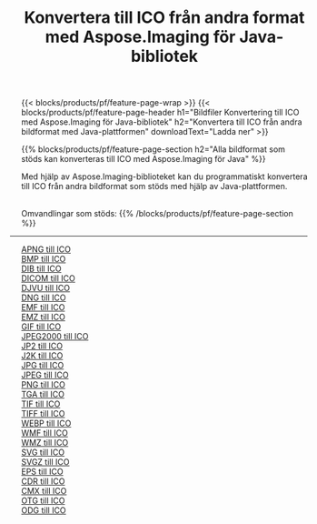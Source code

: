 ﻿---
title: Konvertera till ICO från andra format med Aspose.Imaging för Java-bibliotek 
weight: 3920
url: /sv/java/conversion/to/ico 
lang: sv
langdirlevel: 2
locales: zh-hans,ja,it,ru,de,es,fr,nl,id,lt,pl,pt,vi,tr,ko,zh-hant,ar,hi,th,sv,cs,uk,he
description: Med Aspose.Imaging kan du konvertera till ICO från andra format med Java
---

{{< blocks/products/pf/feature-page-wrap >}}
{{< blocks/products/pf/feature-page-header h1="Bildfiler Konvertering till ICO med Aspose.Imaging för Java-bibliotek" h2="Konvertera till ICO från andra bildformat med Java-plattformen" downloadText="Ladda ner" >}}


{{% blocks/products/pf/feature-page-section  h2="Alla bildformat som stöds kan konverteras till ICO med Aspose.Imaging för Java" %}}
<p align=justify>Med hjälp av Aspose.Imaging-biblioteket kan du programmatiskt konvertera till ICO från andra bildformat som stöds med hjälp av Java-plattformen.</p>
<br/>
Omvandlingar som stöds:
{{% /blocks/products/pf/feature-page-section %}}
<div class="container-fluid productfamilypage bg-gray">
    <div class="convertypes bg-gray agp-content section">
        <div class="container">
		<hr style="margin-left:-20px;"/>
		<div class="row other-converters">
		    <div class='col-md-2 other-converter remove-lp remove-rp'><a href="/imaging/sv/java/conversion/apng-to-ico" >APNG till ICO</a></div>
<div class='col-md-2 other-converter remove-lp remove-rp'><a href="/imaging/sv/java/conversion/bmp-to-ico" >BMP till ICO</a></div>
<div class='col-md-2 other-converter remove-lp remove-rp'><a href="/imaging/sv/java/conversion/dib-to-ico" >DIB till ICO</a></div>
<div class='col-md-2 other-converter remove-lp remove-rp'><a href="/imaging/sv/java/conversion/dicom-to-ico" >DICOM till ICO</a></div>
<div class='col-md-2 other-converter remove-lp remove-rp'><a href="/imaging/sv/java/conversion/djvu-to-ico" >DJVU till ICO</a></div>
<div class='col-md-2 other-converter remove-lp remove-rp'><a href="/imaging/sv/java/conversion/dng-to-ico" >DNG till ICO</a></div>
<div class='col-md-2 other-converter remove-lp remove-rp'><a href="/imaging/sv/java/conversion/emf-to-ico" >EMF till ICO</a></div>
<div class='col-md-2 other-converter remove-lp remove-rp'><a href="/imaging/sv/java/conversion/emz-to-ico" >EMZ till ICO</a></div>
<div class='col-md-2 other-converter remove-lp remove-rp'><a href="/imaging/sv/java/conversion/gif-to-ico" >GIF till ICO</a></div>
<div class='col-md-2 other-converter remove-lp remove-rp'><a href="/imaging/sv/java/conversion/jpeg2000-to-ico" >JPEG2000 till ICO</a></div>
<div class='col-md-2 other-converter remove-lp remove-rp'><a href="/imaging/sv/java/conversion/jp2-to-ico" >JP2 till ICO</a></div>
<div class='col-md-2 other-converter remove-lp remove-rp'><a href="/imaging/sv/java/conversion/j2k-to-ico" >J2K till ICO</a></div>
<div class='col-md-2 other-converter remove-lp remove-rp'><a href="/imaging/sv/java/conversion/jpg-to-ico" >JPG till ICO</a></div>
<div class='col-md-2 other-converter remove-lp remove-rp'><a href="/imaging/sv/java/conversion/jpeg-to-ico" >JPEG till ICO</a></div>
<div class='col-md-2 other-converter remove-lp remove-rp'><a href="/imaging/sv/java/conversion/png-to-ico" >PNG till ICO</a></div>
<div class='col-md-2 other-converter remove-lp remove-rp'><a href="/imaging/sv/java/conversion/tga-to-ico" >TGA till ICO</a></div>
<div class='col-md-2 other-converter remove-lp remove-rp'><a href="/imaging/sv/java/conversion/tif-to-ico" >TIF till ICO</a></div>
<div class='col-md-2 other-converter remove-lp remove-rp'><a href="/imaging/sv/java/conversion/tiff-to-ico" >TIFF till ICO</a></div>
<div class='col-md-2 other-converter remove-lp remove-rp'><a href="/imaging/sv/java/conversion/webp-to-ico" >WEBP till ICO</a></div>
<div class='col-md-2 other-converter remove-lp remove-rp'><a href="/imaging/sv/java/conversion/wmf-to-ico" >WMF till ICO</a></div>
<div class='col-md-2 other-converter remove-lp remove-rp'><a href="/imaging/sv/java/conversion/wmz-to-ico" >WMZ till ICO</a></div>
<div class='col-md-2 other-converter remove-lp remove-rp'><a href="/imaging/sv/java/conversion/svg-to-ico" >SVG till ICO</a></div>
<div class='col-md-2 other-converter remove-lp remove-rp'><a href="/imaging/sv/java/conversion/svgz-to-ico" >SVGZ till ICO</a></div>
<div class='col-md-2 other-converter remove-lp remove-rp'><a href="/imaging/sv/java/conversion/eps-to-ico" >EPS till ICO</a></div>
<div class='col-md-2 other-converter remove-lp remove-rp'><a href="/imaging/sv/java/conversion/cdr-to-ico" >CDR till ICO</a></div>
<div class='col-md-2 other-converter remove-lp remove-rp'><a href="/imaging/sv/java/conversion/cmx-to-ico" >CMX till ICO</a></div>
<div class='col-md-2 other-converter remove-lp remove-rp'><a href="/imaging/sv/java/conversion/otg-to-ico" >OTG till ICO</a></div>
<div class='col-md-2 other-converter remove-lp remove-rp'><a href="/imaging/sv/java/conversion/odg-to-ico" >ODG till ICO</a></div>
                </div>
        </div>
    </div>
</div>
<br/>

